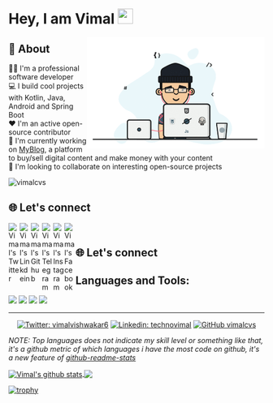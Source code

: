 # Hey, I am Vimal <img src="/blob/master/Assets/hi.gif" width="30px" height="30px">

<img align="right" width="350" src="dev.gif" alt="dev_logo"/>

## 💫 About

👨‍💻 I'm a professional software developer<br>
💻 I build cool projects with Kotlin, Java, Android and Spring Boot<br>
❤️ I'm an active open-source contributor<br>
🔭 I'm currently working on <a href="https://technovimal.in" target="_blank">MyBlog</a>, a platform to buy/sell digital content and make money with your content<br>
🤝 I'm looking to collaborate on interesting open-source projects

<img src="https://komarev.com/ghpvc/?username=vimalcvs&label=Views&color=blue&style=plastic" alt="vimalcvs" />


</br>

## 🌐 Let's connect 

<a href="https://twitter.com/vimalvishwakar6">
  <img align="left" alt="Vimal's Twitter" width="22px" src="https://cdn.jsdelivr.net/npm/simple-icons@v3/icons/twitter.svg" />
</a>
<a href="https://www.linkedin.com/in/technovimal">
  <img align="left" alt="Vimal's Linkdein" width="22px" src="https://cdn.jsdelivr.net/npm/simple-icons@v3/icons/linkedin.svg" />
</a>
<a href="https://github.com/vimalcvs">
  <img align="left" alt="Vimal's Github" width="22px" src="https://cdn.jsdelivr.net/npm/simple-icons@v3/icons/github.svg" />
</a>
<a href="https://t.me/technovimal">
  <img align="left" alt="Vimal's Telegram" width="22px" src="https://cdn.jsdelivr.net/npm/simple-icons@v3/icons/telegram.svg" />
</a>
<a href="https://www.instagram.com/techno_vimal">
  <img align="left" alt="Vimal's Instagram" width="22px" src="https://cdn.jsdelivr.net/npm/simple-icons@v3/icons/instagram.svg" />
</a>
<a href="https://www.facebook.com/humtak365">
  <img align="left" alt="Vimal's Facebook" width="22px" src="https://cdn.jsdelivr.net/npm/simple-icons@v3/icons/facebook.svg" />
</a>


</br>

## 🌐 Let's connect 


## Languages and Tools: 

<code><img height="20" src="https://miro.medium.com/max/256/1*Ht1208XXc0MhIIE4e0PHvg.png"></code>
<code><img height="20" src="https://i.pinimg.com/originals/9c/76/5c/9c765c3b37eb5bdf9af0984eef4351dd.jpg"></code>
<code><img height="20" src="https://blog.scottlogic.com/jporter/assets/kotlin-logo.png"></code>
<code><img height="20" src="https://cdn.iconscout.com/icon/free/png-256/flutter-2038877-1720090.png"></code>



<hr style="height:2px;border-width:0;color:gray;background-color:gray">
<div align="center">
  
[![Twitter: vimalvishwakar6](https://img.shields.io/twitter/follow/vimalvishwakar6?style=social)](https://twitter.com/vimalvishwakar6)
[![Linkedin: technovimal](https://img.shields.io/badge/-Techno_Vimal-blue?style=flat-square&logo=Linkedin&logoColor=white&link=https://www.linkedin.com/in/technovimal/)](https://www.linkedin.com/in/technovimal/)
[![GitHub vimalcvs](https://img.shields.io/github/followers/vimalcvs?label=follow&style=social)](https://github.com/vimalcvs)
</div>


*NOTE: Top languages does not indicate my skill level or something like that, it's a github metric of which languages i have the most code on github, it's a new feature of [github-readme-stats](https://github.com/vimalcvs/vimalcvs)*


<a href="https://github.com/vimalcvs">
<img align="center" src="https://github-readme-stats.anuraghazra1.vercel.app/api?username=vimalcvs&show_icons=true&include_all_commits=true&theme=radical" alt="Vimal's github stats"/>
</a>
<a href="https://github.com/vimalcvs">
  <img align="center" src="https://github-readme-stats.vercel.app/api/top-langs/?username=vimalcvs&hide=php&theme=algolia" />
</a>

 


[![trophy](https://github-profile-trophy.vercel.app/?username=vimalcvs&theme=onedark)](https://github.com/vimalcvs)
